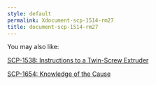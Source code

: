 ```yaml
---
style: default
permalink: Xdocument-scp-1514-rm27
title: document-scp-1514-rm27
---
```

You may also like:

[SCP-1538: Instructions to a Twin-Screw Extruder](http://scp-wiki.net/scp-1538)

[SCP-1654: Knowledge of the Cause](http://scp-wiki.net/scp-1654)
